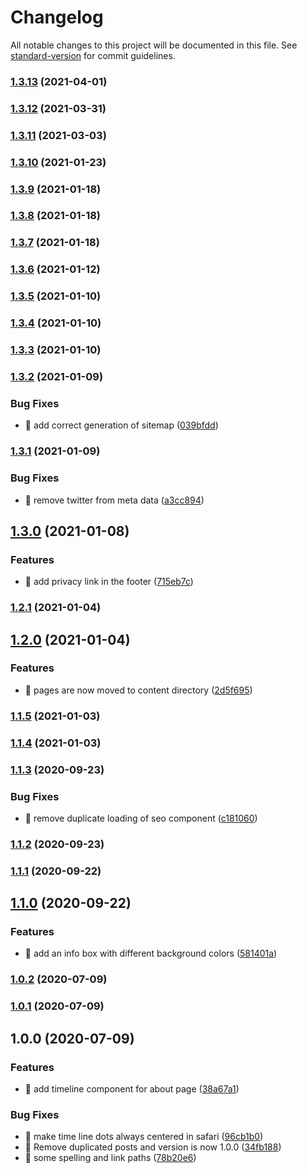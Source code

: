 # Changelog

All notable changes to this project will be documented in this file. See [standard-version](https://github.com/conventional-changelog/standard-version) for commit guidelines.

### [1.3.13](https://github.com/samuelsson/eriksamuelsson/compare/v1.3.12...v1.3.13) (2021-04-01)

### [1.3.12](https://github.com/samuelsson/eriksamuelsson/compare/v1.3.11...v1.3.12) (2021-03-31)

### [1.3.11](https://github.com/samuelsson/eriksamuelsson/compare/v1.3.10...v1.3.11) (2021-03-03)

### [1.3.10](https://github.com/samuelsson/eriksamuelsson/compare/v1.3.9...v1.3.10) (2021-01-23)

### [1.3.9](https://github.com/samuelsson/eriksamuelsson/compare/v1.3.8...v1.3.9) (2021-01-18)

### [1.3.8](https://github.com/samuelsson/eriksamuelsson/compare/v1.3.7...v1.3.8) (2021-01-18)

### [1.3.7](https://github.com/samuelsson/eriksamuelsson/compare/v1.3.6...v1.3.7) (2021-01-18)

### [1.3.6](https://github.com/samuelsson/eriksamuelsson/compare/v1.3.5...v1.3.6) (2021-01-12)

### [1.3.5](https://github.com/samuelsson/eriksamuelsson/compare/v1.3.4...v1.3.5) (2021-01-10)

### [1.3.4](https://github.com/samuelsson/eriksamuelsson/compare/v1.3.3...v1.3.4) (2021-01-10)

### [1.3.3](https://github.com/samuelsson/eriksamuelsson/compare/v1.3.2...v1.3.3) (2021-01-10)

### [1.3.2](https://github.com/samuelsson/eriksamuelsson/compare/v1.3.1...v1.3.2) (2021-01-09)


### Bug Fixes

* 🐛 add correct generation of sitemap ([039bfdd](https://github.com/samuelsson/eriksamuelsson/commit/039bfdd4cfe6d0fdcfc75c2939f1fb0707d07499))

### [1.3.1](https://github.com/samuelsson/eriksamuelsson/compare/v1.3.0...v1.3.1) (2021-01-09)


### Bug Fixes

* 🐛 remove twitter from meta data ([a3cc894](https://github.com/samuelsson/eriksamuelsson/commit/a3cc894b0d1408e6f443251e895eed944a6fa242))

## [1.3.0](https://github.com/samuelsson/eriksamuelsson/compare/v1.2.1...v1.3.0) (2021-01-08)


### Features

* 🎸 add privacy link in the footer ([715eb7c](https://github.com/samuelsson/eriksamuelsson/commit/715eb7cf77e3aa42758efbe4a6b11acf8d318962))

### [1.2.1](https://github.com/samuelsson/eriksamuelsson/compare/v1.2.0...v1.2.1) (2021-01-04)

## [1.2.0](https://github.com/samuelsson/eriksamuelsson/compare/v1.1.5...v1.2.0) (2021-01-04)


### Features

* 🎸 pages are now moved to content directory ([2d5f695](https://github.com/samuelsson/eriksamuelsson/commit/2d5f69585450d9a55962a30b90fbef97878f07c3))

### [1.1.5](https://github.com/samuelsson/eriksamuelsson/compare/v1.1.4...v1.1.5) (2021-01-03)

### [1.1.4](https://github.com/samuelsson/eriksamuelsson/compare/v1.1.3...v1.1.4) (2021-01-03)

### [1.1.3](https://github.com/samuelsson/eriksamuelsson/compare/v1.1.2...v1.1.3) (2020-09-23)


### Bug Fixes

* 🐛 remove duplicate loading of seo component ([c181060](https://github.com/samuelsson/eriksamuelsson/commit/c181060497fc98607a473df03ec01af2eaa0f412))

### [1.1.2](https://github.com/samuelsson/eriksamuelsson/compare/v1.1.1...v1.1.2) (2020-09-23)

### [1.1.1](https://github.com/samuelsson/eriksamuelsson/compare/v1.1.0...v1.1.1) (2020-09-22)

## [1.1.0](https://github.com/samuelsson/eriksamuelsson/compare/v1.0.2...v1.1.0) (2020-09-22)


### Features

* 🎸 add an info box with different background colors ([581401a](https://github.com/samuelsson/eriksamuelsson/commit/581401a80ebd80cf89d00df18a94038a22f5e564))

### [1.0.2](https://github.com/samuelsson/eriksamuelsson/compare/v1.0.1...v1.0.2) (2020-07-09)

### [1.0.1](https://github.com/samuelsson/eriksamuelsson/compare/v1.0.0...v1.0.1) (2020-07-09)

## 1.0.0 (2020-07-09)


### Features

* 🎸 add timeline component for about page ([38a67a1](https://github.com/samuelsson/eriksamuelsson/commit/38a67a15761ea6003ffc5b64e3349d5316dd5be1))


### Bug Fixes

* 🐛 make time line dots always centered in safari ([96cb1b0](https://github.com/samuelsson/eriksamuelsson/commit/96cb1b0fb3dec20839601a14b8d383b7656a8443))
* 🐛 Remove duplicated posts and version is now 1.0.0 ([34fb188](https://github.com/samuelsson/eriksamuelsson/commit/34fb188f20ffb82ce4a861702cee04597acd842c))
* 🐛 some spelling and link paths ([78b20e6](https://github.com/samuelsson/eriksamuelsson/commit/78b20e62ac468ee6d56cc12010d08b289d50cf5e))
